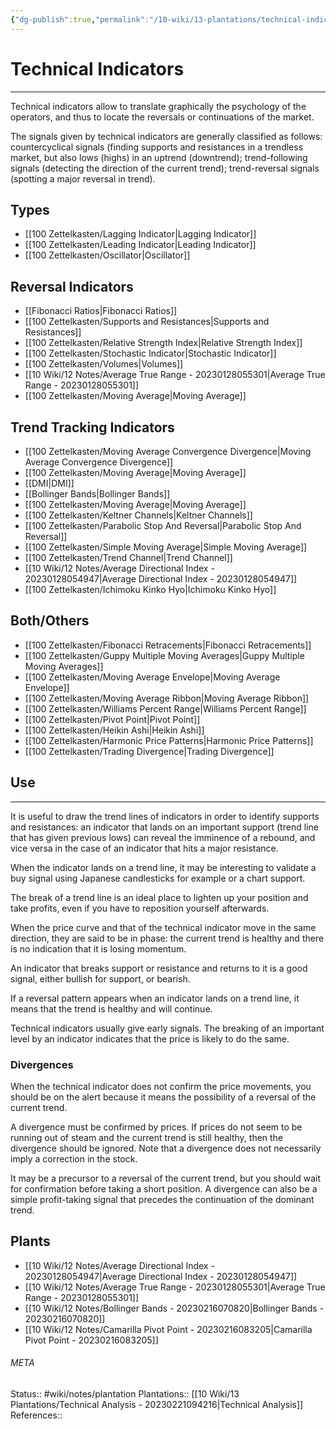 ```yaml
---
{"dg-publish":true,"permalink":"/10-wiki/13-plantations/technical-indicators-20230221104502/"}
---
```


# Technical Indicators
---
Technical indicators allow to translate graphically the psychology of the operators, and thus to locate the reversals or continuations of the market.

The signals given by technical indicators are generally classified as follows: countercyclical signals (finding supports and resistances in a trendless market, but also lows (highs) in an uptrend (downtrend); trend-following signals (detecting the direction of the current trend); trend-reversal signals (spotting a major reversal in trend).

## Types
- [[100 Zettelkasten/Lagging Indicator\|Lagging Indicator]]
- [[100 Zettelkasten/Leading Indicator\|Leading Indicator]]
- [[100 Zettelkasten/Oscillator\|Oscillator]]

## Reversal Indicators
- [[Fibonacci Ratios\|Fibonacci Ratios]]
- [[100 Zettelkasten/Supports and Resistances\|Supports and Resistances]]
- [[100 Zettelkasten/Relative Strength Index\|Relative Strength Index]]
- [[100 Zettelkasten/Stochastic Indicator\|Stochastic Indicator]]
- [[100 Zettelkasten/Volumes\|Volumes]]
- [[10 Wiki/12 Notes/Average True Range - 20230128055301\|Average True Range - 20230128055301]]
- [[100 Zettelkasten/Moving Average\|Moving Average]]

## Trend Tracking Indicators
- [[100 Zettelkasten/Moving Average Convergence Divergence\|Moving Average Convergence Divergence]]
- [[100 Zettelkasten/Moving Average\|Moving Average]]
- [[DMI\|DMI]]
- [[Bollinger Bands\|Bollinger Bands]]
- [[100 Zettelkasten/Moving Average\|Moving Average]]
- [[100 Zettelkasten/Keltner Channels\|Keltner Channels]]
- [[100 Zettelkasten/Parabolic Stop And Reversal\|Parabolic Stop And Reversal]]
- [[100 Zettelkasten/Simple Moving Average\|Simple Moving Average]]
- [[100 Zettelkasten/Trend Channel\|Trend Channel]]
- [[10 Wiki/12 Notes/Average Directional Index - 20230128054947\|Average Directional Index - 20230128054947]]
- [[100 Zettelkasten/Ichimoku Kinko Hyo\|Ichimoku Kinko Hyo]]

## Both/Others
- [[100 Zettelkasten/Fibonacci Retracements\|Fibonacci Retracements]]
- [[100 Zettelkasten/Guppy Multiple Moving Averages\|Guppy Multiple Moving Averages]]
- [[100 Zettelkasten/Moving Average Envelope\|Moving Average Envelope]]
- [[100 Zettelkasten/Moving Average Ribbon\|Moving Average Ribbon]]
- [[100 Zettelkasten/Williams Percent Range\|Williams Percent Range]]
- [[100 Zettelkasten/Pivot Point\|Pivot Point]]
- [[100 Zettelkasten/Heikin Ashi\|Heikin Ashi]]
- [[100 Zettelkasten/Harmonic Price Patterns\|Harmonic Price Patterns]]
- [[100 Zettelkasten/Trading Divergence\|Trading Divergence]]



## Use
---
It is useful to draw the trend lines of indicators in order to identify supports and resistances: an indicator that lands on an important support (trend line that has given previous lows) can reveal the imminence of a rebound, and vice versa in the case of an indicator that hits a major resistance.

When the indicator lands on a trend line, it may be interesting to validate a buy signal using Japanese candlesticks for example or a chart support.

The break of a trend line is an ideal place to lighten up your position and take profits, even if you have to reposition yourself afterwards.

When the price curve and that of the technical indicator move in the same direction, they are said to be in phase: the current trend is healthy and there is no indication that it is losing momentum.

An indicator that breaks support or resistance and returns to it is a good signal, either bullish for support, or bearish.

If a reversal pattern appears when an indicator lands on a trend line, it means that the trend is healthy and will continue.

Technical indicators usually give early signals. The breaking of an important level by an indicator indicates that the price is likely to do the same.


### Divergences
When the technical indicator does not confirm the price movements, you should be on the alert because it means the possibility of a reversal of the current trend.

A divergence must be confirmed by prices. If prices do not seem to be running out of steam and the current trend is still healthy, then the divergence should be ignored. Note that a divergence does not necessarily imply a correction in the stock.

It may be a precursor to a reversal of the current trend, but you should wait for confirmation before taking a short position. A divergence can also be a simple profit-taking signal that precedes the continuation of the dominant trend.


## Plants
- [[10 Wiki/12 Notes/Average Directional Index - 20230128054947\|Average Directional Index - 20230128054947]]
- [[10 Wiki/12 Notes/Average True Range - 20230128055301\|Average True Range - 20230128055301]]
- [[10 Wiki/12 Notes/Bollinger Bands - 20230216070820\|Bollinger Bands - 20230216070820]]
- [[10 Wiki/12 Notes/Camarilla Pivot Point - 20230216083205\|Camarilla Pivot Point - 20230216083205]]




###### META
Status:: #wiki/notes/plantation
Plantations:: [[10 Wiki/13 Plantations/Technical Analysis - 20230221094216\|Technical Analysis]]
References:: 
